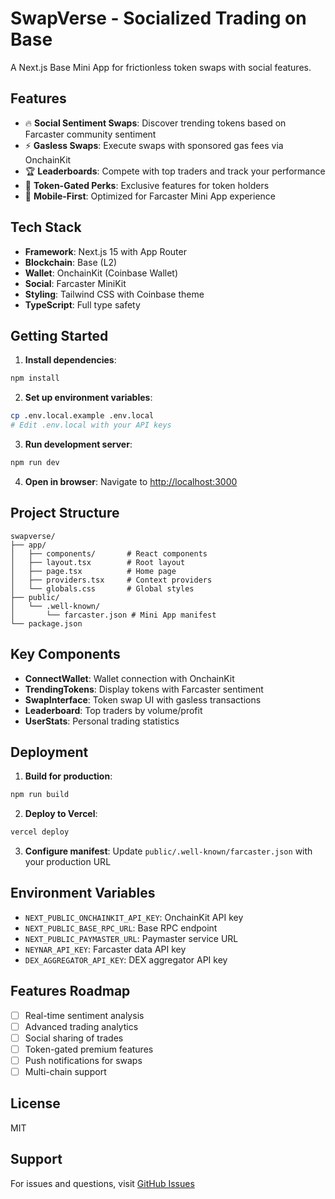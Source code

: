 # SwapVerse - Socialized Trading on Base

A Next.js Base Mini App for frictionless token swaps with social features.

## Features

- 🔥 **Social Sentiment Swaps**: Discover trending tokens based on Farcaster community sentiment
- ⚡ **Gasless Swaps**: Execute swaps with sponsored gas fees via OnchainKit
- 🏆 **Leaderboards**: Compete with top traders and track your performance
- 🎯 **Token-Gated Perks**: Exclusive features for token holders
- 📱 **Mobile-First**: Optimized for Farcaster Mini App experience

## Tech Stack

- **Framework**: Next.js 15 with App Router
- **Blockchain**: Base (L2)
- **Wallet**: OnchainKit (Coinbase Wallet)
- **Social**: Farcaster MiniKit
- **Styling**: Tailwind CSS with Coinbase theme
- **TypeScript**: Full type safety

## Getting Started

1. **Install dependencies**:
```bash
npm install
```

2. **Set up environment variables**:
```bash
cp .env.local.example .env.local
# Edit .env.local with your API keys
```

3. **Run development server**:
```bash
npm run dev
```

4. **Open in browser**:
Navigate to [http://localhost:3000](http://localhost:3000)

## Project Structure

```
swapverse/
├── app/
│   ├── components/       # React components
│   ├── layout.tsx        # Root layout
│   ├── page.tsx          # Home page
│   ├── providers.tsx     # Context providers
│   └── globals.css       # Global styles
├── public/
│   └── .well-known/
│       └── farcaster.json # Mini App manifest
└── package.json
```

## Key Components

- **ConnectWallet**: Wallet connection with OnchainKit
- **TrendingTokens**: Display tokens with Farcaster sentiment
- **SwapInterface**: Token swap UI with gasless transactions
- **Leaderboard**: Top traders by volume/profit
- **UserStats**: Personal trading statistics

## Deployment

1. **Build for production**:
```bash
npm run build
```

2. **Deploy to Vercel**:
```bash
vercel deploy
```

3. **Configure manifest**:
Update `public/.well-known/farcaster.json` with your production URL

## Environment Variables

- `NEXT_PUBLIC_ONCHAINKIT_API_KEY`: OnchainKit API key
- `NEXT_PUBLIC_BASE_RPC_URL`: Base RPC endpoint
- `NEXT_PUBLIC_PAYMASTER_URL`: Paymaster service URL
- `NEYNAR_API_KEY`: Farcaster data API key
- `DEX_AGGREGATOR_API_KEY`: DEX aggregator API key

## Features Roadmap

- [ ] Real-time sentiment analysis
- [ ] Advanced trading analytics
- [ ] Social sharing of trades
- [ ] Token-gated premium features
- [ ] Push notifications for swaps
- [ ] Multi-chain support

## License

MIT

## Support

For issues and questions, visit [GitHub Issues](https://github.com/swapverse/swapverse/issues)
